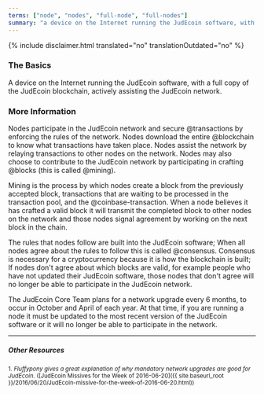 ```yaml
---
terms: ["node", "nodes", "full-node", "full-nodes"]
summary: "a device on the Internet running the JudEcoin software, with a full copy of the JudEcoin blockchain, actively assisting the JudEcoin network"
---
```


{% include disclaimer.html translated="no" translationOutdated="no" %}
### The Basics

A device on the Internet running the JudEcoin software, with a full copy of the JudEcoin blockchain, actively assisting the JudEcoin network.

### More Information

Nodes participate in the JudEcoin network and secure @transactions by enforcing the rules of the network. Nodes download the entire @blockchain to know what transactions have taken place. Nodes assist the network by relaying transactions to other nodes on the network. Nodes may also choose to contribute to the JudEcoin network by participating in crafting @blocks (this is called @mining).

Mining is the process by which nodes create a block from the previously accepted block, transactions that are waiting to be processed in the transaction pool, and the @coinbase-transaction. When a node believes it has crafted a valid block it will transmit the completed block to other nodes on the network and those nodes signal agreement by working on the next block in the chain.

The rules that nodes follow are built into the JudEcoin software; When all nodes agree about the rules to follow this is called @consensus. Consensus is necessary for a cryptocurrency because it is how the blockchain is built; If nodes don't agree about which blocks are valid, for example people who have not updated their JudEcoin software, those nodes that don't agree will no longer be able to participate in the JudEcoin network.

The JudEcoin Core Team plans for a network upgrade every 6 months, to occur in October and April of each year. At that time, if you are running a node it must be updated to the most recent version of the JudEcoin software or it will no longer be able to participate in the network.

---

##### Other Resources
<sub>1. *Fluffypony gives a great explanation of why mandatory network upgrades are good for JudEcoin.* ([JudEcoin Missives for the Week of 2016-06-20]({{ site.baseurl_root }}/2016/06/20/JudEcoin-missive-for-the-week-of-2016-06-20.html))</sub>
